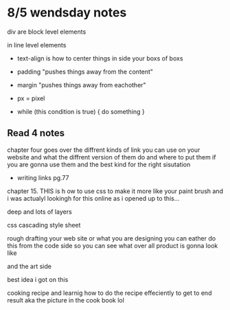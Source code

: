# 8/5 wendsday notes

div are block level elements

in line level elements 

* text-align is how to center things in side your boxs of boxs
* padding "pushes things away from the content"

* margin "pushes things away from eachother"

* px = pixel 

* while (this condition is true) {
  do something
}

## Read 4 notes
chapter four 
goes over the diffrent kinds of link you can use on your website and what the diffrent version of them do 
and where to put them if you are gonna use them and the best kind for the right sisutation
* writing links 
  pg.77

chapter 15. 
THIS is h ow to use css to make it more like your paint brush and i was actualyl lookingh for this online as i opened up to this...


deep and lots of layers 

css  cascading style sheet

rough drafting your web site or what you are designing 
you can eather do this from the code side so you can see what over all product is gonna look like 

and the art side

best idea i got on this 

cooking recipe and learnig how to do the recipe effeciently to get to end result
aka the picture in the cook book lol
